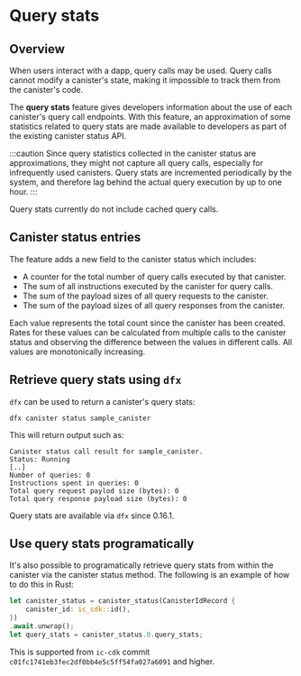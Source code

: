 # Query stats

## Overview

When users interact with a dapp, query calls may be used. Query calls cannot modify a canister's state, making it impossible to track them from the canister's code. 

The **query stats** feature gives developers information about the use of each canister's query call endpoints. With this feature, an approximation of some statistics related to query stats are made available to developers as part of the existing canister status API.

:::caution
Since query statistics collected in the canister status are approximations, they might not capture all query calls, especially for infrequently used canisters. Query stats are incremented periodically by the system, and therefore lag behind the actual query execution by up to one hour.
:::

Query stats currently do not include cached query calls. 

## Canister status entries

The feature adds a new field to the canister status which includes:

 - A counter for the total number of query calls executed by that canister.
 - The sum of all instructions executed by the canister for query calls.
 - The sum of the payload sizes of all query requests to the canister.
 - The sum of the payload sizes of all query responses from the canister.

Each value represents the total count since the canister has been created. Rates for these values can be calculated from multiple calls to the canister status and observing the difference between the values in different calls. All values are monotonically increasing.

## Retrieve query stats using `dfx`

`dfx` can be used to return a canister's query stats:

```
dfx canister status sample_canister
```

This will return output such as:

```
Canister status call result for sample_canister.
Status: Running
[..]
Number of queries: 0
Instructions spent in queries: 0
Total query request paylod size (bytes): 0
Total query response payload size (bytes): 0
```

Query stats are available via `dfx` since 0.16.1.


## Use query stats programatically

It's also possible to programatically retrieve query stats from within the canister via the canister status method. The following is an example of how to do this
in Rust:

```rust
let canister_status = canister_status(CanisterIdRecord {
    canister_id: ic_cdk::id(),
})
.await.unwrap();
let query_stats = canister_status.0.query_stats;
```

This is supported from `ic-cdk` commit `c01fc1741eb3fec2df0bb4e5c5ff54fa027a6091` and higher.